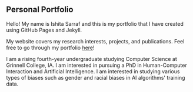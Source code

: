 ## Personal Portfolio 

Hello! My name is Ishita Sarraf and this is my portfolio that I have created using GitHub Pages and Jekyll. 

My website covers my research interests, projects, and publications. Feel free to go through my portfolio [here](https://ishita-17.github.io)! 

I am a rising fourth-year undergraduate studying Computer Science at Grinnell College, IA. I am interested in pursuing a PhD in Human-Computer Interaction and Artificial Intelligence. I am interested in studying various types of biases such as gender and racial biases in AI algorithms' training data. 
